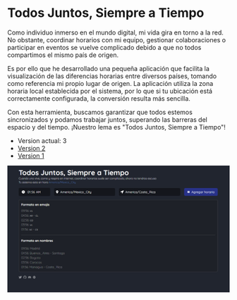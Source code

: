 # Todos Juntos, Siempre a Tiempo

Como individuo inmerso en el mundo digital, mi vida gira en torno a la red. No obstante, coordinar horarios con mi equipo, gestionar colaboraciones o participar en eventos se vuelve complicado debido a que no todos compartimos el mismo país de origen.

Es por ello que he desarrollado una pequeña aplicación que facilita la visualización de las diferencias horarias entre diversos países, tomando como referencia mi propio lugar de origen. La aplicación utiliza la zona horaria local establecida por el sistema, por lo que si tu ubicación está correctamente configurada, la conversión resulta más sencilla.

Con esta herramienta, buscamos garantizar que todos estemos sincronizados y podamos trabajar juntos, superando las barreras del espacio y del tiempo. ¡Nuestro lema es "Todos Juntos, Siempre a Tiempo"!

* Version actual: 3 
* [Version 2](https://kamerrezz.github.io/horarios/v2.jpg)
* [Version 1](https://kamerrezz.github.io/horarios/v1.gif)


<div align="center">
  <img src="./public/v3.png">
</div>